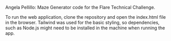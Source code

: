 Angela Pellillo: Maze Generator code for the Flare Technical Challenge.

To run the web application, clone the repository and open the index.html file in the browser. Tailwind was used for the basic styling, so dependencies, such as Node.js might need to be installed in the machine when running the app.
